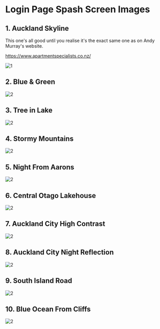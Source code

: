 Login Page Spash Screen Images
==============================



## 1. Auckland Skyline

This one's all good until you realise it's the exact same one as on Andy Murray's website.

https://www.apartmentspecialists.co.nz/

![1](auck-compressed/auckland-from-above.jpg)

## 2. Blue & Green

![2](auck-compressed/new-zealand-wallpaper-1.jpg)


## 3. Tree in Lake

![2](auck-compressed/new-zealand-wallpaper-20.jpg)


## 4. Stormy Mountains

![2](auck-compressed/new-zealand-wallpaper-21.jpg)


## 5. Night From Aarons

![2](auck-compressed/new-zealand-wallpaper-22.jpg)


## 6. Central Otago Lakehouse

![2](auck-compressed/new-zealand-wallpaper-23.jpg)


## 7. Auckland City High Contrast

![2](auck-compressed/new-zealand-wallpaper-29.jpg)


## 8. Auckland City Night Reflection

![2](auck-compressed/new-zealand-wallpaper-32.jpg)


## 9. South Island Road

![2](auck-compressed/new-zealand-wallpaper-6.jpg)


## 10. Blue Ocean From Cliffs

![2](auck-compressed/new-zealand-wallpaper-7.jpg)
